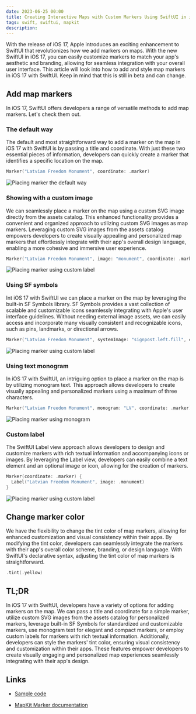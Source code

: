 ```yaml
---
date: 2023-06-25 00:00
title: Creating Interactive Maps with Custom Markers Using SwiftUI in iOS 17
tags: swift, swiftui, mapkit
description:
---
```


With the release of iOS 17, Apple introduces an exciting enhancement to SwiftUI that revolutionizes how we add markers on maps. With the new SwiftUI in iOS 17, you can easily customize markers to match your app's aesthetic and branding, allowing for seamless integration with your overall user interface. This article will look into how to add and style map markers in iOS 17 with SwiftUI. Keep in mind that this is still in beta and can change.

## Add map markers

In iOS 17, SwiftUI offers developers a range of versatile methods to add map markers. Let's check them out.

### The default way

The default and most straightforward way to add a marker on the map in iOS 17 with SwiftUI is by passing a title and coordinate. With just these two essential pieces of information, developers can quickly create a marker that identifies a specific location on the map.

```swift
Marker("Latvian Freedom Monument", coordinate: .marker)
```

![Placing marker the default way](/assets/swiftui-map-markers/default.png)

### Showing with a custom image

We can seamlessly place a marker on the map using a custom SVG image directly from the assets catalog. This enhanced functionality provides a convenient and organized approach to utilizing custom SVG images as map markers. Leveraging custom SVG images from the assets catalog empowers developers to create visually appealing and personalized map markers that effortlessly integrate with their app's overall design language, enabling a more cohesive and immersive user experience.

```swift
Marker("Latvian Freedom Monument", image: "monument", coordinate: .marker)
```

![Placing marker using custom label](/assets/swiftui-map-markers/custom-image.png)

### Using SF symbols

Int iOS 17 with SwiftUI we can place a marker on the map by leveraging the built-in SF Symbols library. SF Symbols provides a vast collection of scalable and customizable icons seamlessly integrating with Apple's user interface guidelines. Without needing external image assets, we can easily access and incorporate many visually consistent and recognizable icons, such as pins, landmarks, or directional arrows.

```swift
Marker("Latvian Freedom Monument", systemImage: "signpost.left.fill", coordinate: .marker)
```

![Placing marker using custom label](/assets/swiftui-map-markers/system-image.png)

### Using text monogram

In iOS 17 with SwiftUI, an intriguing option to place a marker on the map is by utilizing monogram text. This approach allows developers to create visually appealing and personalized markers using a maximum of three characters.

```swift
Marker("Latvian Freedom Monument", monogram: "LV", coordinate: .marker)
```

![Placing marker using monogram](/assets/swiftui-map-markers/monogram.png)

### Custom label

The SwiftUI Label view approach allows developers to design and customize markers with rich textual information and accompanying icons or images. By leveraging the Label view, developers can easily combine a text element and an optional image or icon, allowing for the creation of markers.

```swift
Marker(coordinate: .marker) {
  Label("Latvian Freedom Monument", image: .monument)
}
```

![Placing marker using custom label](/assets/swiftui-map-markers/label.png)

## Change marker color

We have the flexibility to change the tint color of map markers, allowing for enhanced customization and visual consistency within their apps. By modifying the tint color, developers can seamlessly integrate the markers with their app's overall color scheme, branding, or design language. With SwiftUI's declarative syntax, adjusting the tint color of map markers is straightforward.

```swift
.tint(.yellow)
```

## TL;DR

In iOS 17 with SwiftUI, developers have a variety of options for adding markers on the map. We can pass a title and coordinate for a simple marker, utilize custom SVG images from the assets catalog for personalized markers, leverage built-in SF Symbols for standardized and customizable markers, use monogram text for elegant and compact markers, or employ custom labels for markers with rich textual information. Additionally, developers can style the markers' tint color, ensuring visual consistency and customization within their apps. These features empower developers to create visually engaging and personalized map experiences seamlessly integrating with their app's design.

## Links

- [Sample code](https://github.com/fassko/ios17-swiftui-map-markers)

- [MapKit Marker documentation](https://developer.apple.com/documentation/mapkit/marker)

